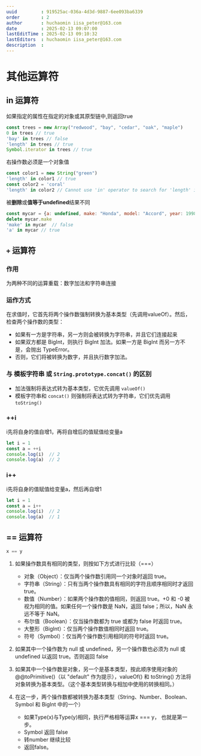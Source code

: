 ```yaml
---
uuid         : 919525ac-036a-4d3d-9887-6ee093ba6339
order        : 2
author       : huchaomin iisa_peter@163.com
date         : 2025-02-13 09:07:00
lastEditTime : 2025-02-13 09:10:32
lastEditors  : huchaomin iisa_peter@163.com
description  :
---
```

# 其他运算符

## in 运算符

如果指定的属性在指定的对象或其原型链中,则返回true

```javascript
const trees = new Array("redwood", "bay", "cedar", "oak", "maple")
0 in trees // true
'bay' in trees // false
'length' in trees // true
Symbol.iterator in trees // true
```

右操作数必须是一个对象值

```javascript
const color1 = new String("green")
'length' in color1 // true
const color2 = 'coral'
'length' in color2 // Cannot use 'in' operator to search for 'length' in coral
```

被**删除**或**值等于undefined**结果不同

```javascript
const mycar = {a: undefined, make: "Honda", model: "Accord", year: 1998}
delete mycar.make
'make' in mycar  // false
'a' in mycar // true
```

## `+` 运算符

### 作用

为两种不同的运算重载：数字加法和字符串连接

### 运作方式

在求值时，它首先将两个操作数强制转换为基本类型（先调用valueOf）。然后，检查两个操作数的类型：

- 如果有一方是字符串，另一方则会被转换为字符串，并且它们连接起来
- 如果双方都是 BigInt，则执行 BigInt 加法。如果一方是 BigInt 而另一方不是，会抛出 TypeError。
- 否则，它们将被转换为数字，并且执行数字加法。

### 与 模板字符串 或 `String.prototype.concat()` 的区别

- 加法强制将表达式转为基本类型，它优先调用 `valueOf()`
- 模板字符串和 `concat()` 则强制将表达式转为字符串，它们优先调用 `toString()`

### ++i

i先将自身的值自增1，再将自增后的值赋值给变量a

```javascript
let i = 1
const a = ++i
console.log(i)  // 2
console.log(a)  // 2
```

### i++

i先将自身的值赋值给变量a，然后再自增1

```javascript
let i = 1
const a = i++
console.log(i)  // 2
console.log(a)  // 1
```

## == 运算符

```javascript
x == y
```

1. 如果操作数具有相同的类型，则按如下方式进行比较（===）

    - 对象（Object）：仅当两个操作数引用同一个对象时返回 true。
    - 字符串（String）：只有当两个操作数具有相同的字符且顺序相同时才返回 true。
    - 数值（Number）：如果两个操作数的值相同，则返回 true。+0 和 -0 被视为相同的值。如果任何一个操作数是 NaN，返回 false；所以，NaN 永远不等于 NaN。
    - 布尔值（Boolean）：仅当操作数都为 true 或都为 false 时返回 true。
    - 大整形（BigInt）：仅当两个操作数值相同时返回 true。
    - 符号（Symbol）：仅当两个操作数引用相同的符号时返回 true。

2. 如果其中一个操作数为 null 或 undefined，另一个操作数也必须为 null 或 undefined 以返回 true。否则返回 false
3. 如果其中一个操作数是对象，另一个是基本类型，按此顺序使用对象的 @@toPrimitive()（以 "default" 作为提示），valueOf() 和 toString() 方法将对象转换为基本类型。（这个基本类型转换与相加中使用的转换相同。）
4. 在这一步，两个操作数都被转换为基本类型（String、Number、Boolean、Symbol 和 BigInt 中的一个）

    - 如果Type(x)与Type(y)相同，执行严格相等运算x === y， 也就是第一步。
    - Symbol 返回 false
    - 转number 继续比较
    - 返回false。
